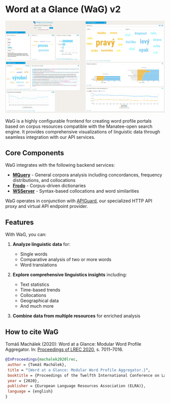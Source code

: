 # Word at a Glance (WaG) v2

![WaG screenshot](https://github.com/czcorpus/wag/blob/master/assets/screenshot1.jpg)

WaG is a highly configurable frontend for creating word profile portals based on corpus resources compatible with the Manatee-open search engine. It provides comprehensive visualizations of linguistic data through seamless integration with our API services.

## Core Components

WaG integrates with the following backend services:

* **[MQuery](https://github.com/czcorpus/mquery)** - General corpora analysis including concordances, frequency distributions, and collocations
* **[Frodo](https://github.com/czcorpus/frodo)** - Corpus-driven dictionaries
* **[WSServer](https://github.com/czcorpus/wsserver)** - Syntax-based collocations and word similarities

WaG operates in conjunction with [APIGuard](https://github.com/czcorpus/apiguard), our specialized HTTP API proxy and virtual API endpoint provider.

## Features

With WaG, you can:

1. **Analyze linguistic data** for:
   - Single words
   - Comparative analysis of two or more words
   - Word translations

2. **Explore comprehensive linguistics insights** including:
   - Text statistics
   - Time-based trends
   - Collocations
   - Geographical data
   - And much more

3. **Combine data from multiple resources** for enriched analysis


## How to cite WaG

Tomáš Machálek (2020): Word at a Glance: Modular Word Profile Aggregator. In: [Proceedings of LREC 2020](http://www.lrec-conf.org/proceedings/lrec2020/pdf/2020.lrec-1.866.pdf), s. 7011–7016.

```bibtex
@InProceedings{machalek2020lrec,
 author = {Tomáš Machálek},
 title = "{Word at a Glance: Modular Word Profile Aggregator.}",
 booktitle = {Proceedings of the Twelfth International Conference on Language Resources and Evaluation (LREC 2020)},
 year = {2020},
 publisher = {European Language Resources Association (ELRA)},
 language = {english}
}
```
